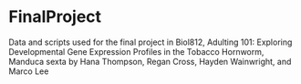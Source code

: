 # FinalProject
Data and scripts used for the final project in Biol812, 
Adulting 101: Exploring Developmental Gene Expression Profiles in the Tobacco Hornworm, Manduca sexta
by Hana Thompson, Regan Cross, Hayden Wainwright, and Marco Lee

